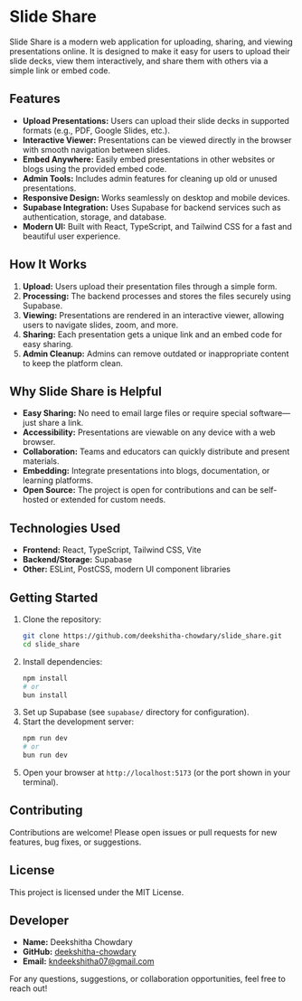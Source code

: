 # Slide Share

Slide Share is a modern web application for uploading, sharing, and viewing presentations online. It is designed to make it easy for users to upload their slide decks, view them interactively, and share them with others via a simple link or embed code.

## Features

- **Upload Presentations:** Users can upload their slide decks in supported formats (e.g., PDF, Google Slides, etc.).
- **Interactive Viewer:** Presentations can be viewed directly in the browser with smooth navigation between slides.
- **Embed Anywhere:** Easily embed presentations in other websites or blogs using the provided embed code.
- **Admin Tools:** Includes admin features for cleaning up old or unused presentations.
- **Responsive Design:** Works seamlessly on desktop and mobile devices.
- **Supabase Integration:** Uses Supabase for backend services such as authentication, storage, and database.
- **Modern UI:** Built with React, TypeScript, and Tailwind CSS for a fast and beautiful user experience.

## How It Works

1. **Upload:** Users upload their presentation files through a simple form.
2. **Processing:** The backend processes and stores the files securely using Supabase.
3. **Viewing:** Presentations are rendered in an interactive viewer, allowing users to navigate slides, zoom, and more.
4. **Sharing:** Each presentation gets a unique link and an embed code for easy sharing.
5. **Admin Cleanup:** Admins can remove outdated or inappropriate content to keep the platform clean.

## Why Slide Share is Helpful

- **Easy Sharing:** No need to email large files or require special software—just share a link.
- **Accessibility:** Presentations are viewable on any device with a web browser.
- **Collaboration:** Teams and educators can quickly distribute and present materials.
- **Embedding:** Integrate presentations into blogs, documentation, or learning platforms.
- **Open Source:** The project is open for contributions and can be self-hosted or extended for custom needs.

## Technologies Used

- **Frontend:** React, TypeScript, Tailwind CSS, Vite
- **Backend/Storage:** Supabase
- **Other:** ESLint, PostCSS, modern UI component libraries

## Getting Started

1. Clone the repository:
   ```bash
   git clone https://github.com/deekshitha-chowdary/slide_share.git
   cd slide_share
   ```
2. Install dependencies:
   ```bash
   npm install
   # or
   bun install
   ```
3. Set up Supabase (see `supabase/` directory for configuration).
4. Start the development server:
   ```bash
   npm run dev
   # or
   bun run dev
   ```
5. Open your browser at `http://localhost:5173` (or the port shown in your terminal).

## Contributing

Contributions are welcome! Please open issues or pull requests for new features, bug fixes, or suggestions.

## License

This project is licensed under the MIT License.

## Developer

- **Name:** Deekshitha Chowdary
- **GitHub:** [deekshitha-chowdary](https://github.com/deekshitha-chowdary)
- **Email:** kndeekshitha07@gmail.com

For any questions, suggestions, or collaboration opportunities, feel free to reach out!
